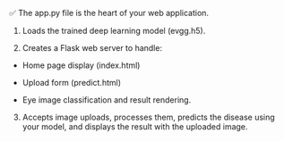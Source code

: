 ✅ The app.py file is the heart of your web application. 

1. Loads the trained deep learning model (evgg.h5).

2. Creates a Flask web server to handle:

- Home page display (index.html)

- Upload form (predict.html)

- Eye image classification and result rendering.

3. Accepts image uploads, processes them, predicts the disease using your model, and displays the result with the uploaded image.
